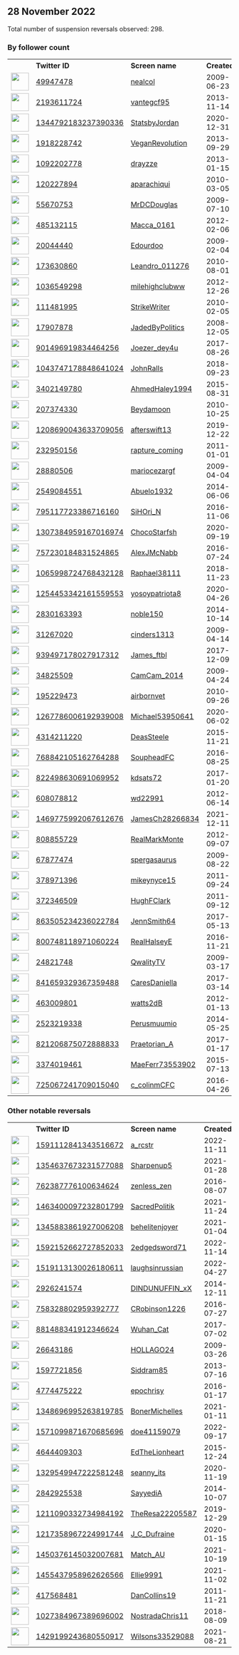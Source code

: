 
## 28 November 2022
Total number of suspension reversals observed: 298.

### By follower count
<table><tr><th></th><th align="left">Twitter ID</th><th align="left">Screen name</th>
<th align="left">Created</th><th align="left">Status</th><th align="left">Suspended</th><th align="left">Followers</th>
<tr><td><a href="https://pbs.twimg.com/profile_images/1181153725982879745/aX_7wfN6_normal.jpg"><img src="https://pbs.twimg.com/profile_images/1181153725982879745/aX_7wfN6_normal.jpg" width="40px" height="40px" align="center"/></a></td><td><a href="https://twitter.com/intent/user?user_id=49947478">49947478</a></td><td><a href="https://twitter.com/nealcol">nealcol</a></td><td>2009-06-23</td><td align="center"></td><td></td><td>68687</td></tr>
<tr><td><a href="https://pbs.twimg.com/profile_images/1633851845155094532/EQ-0zbFf_normal.jpg"><img src="https://pbs.twimg.com/profile_images/1633851845155094532/EQ-0zbFf_normal.jpg" width="40px" height="40px" align="center"/></a></td><td><a href="https://twitter.com/intent/user?user_id=2193611724">2193611724</a></td><td><a href="https://twitter.com/vantegcf95">vantegcf95</a></td><td>2013-11-14</td><td align="center"></td><td></td><td>59343</td></tr>
<tr><td><a href="https://pbs.twimg.com/profile_images/1650745864699215872/ux9dfrNa_normal.jpg"><img src="https://pbs.twimg.com/profile_images/1650745864699215872/ux9dfrNa_normal.jpg" width="40px" height="40px" align="center"/></a></td><td><a href="https://twitter.com/intent/user?user_id=1344792183237390336">1344792183237390336</a></td><td><a href="https://twitter.com/StatsbyJordan">StatsbyJordan</a></td><td>2020-12-31</td><td align="center"></td><td>2022-11-18</td><td>56402</td></tr>
<tr><td><a href="https://pbs.twimg.com/profile_images/436114774158757888/oy-cD8w-_normal.jpeg"><img src="https://pbs.twimg.com/profile_images/436114774158757888/oy-cD8w-_normal.jpeg" width="40px" height="40px" align="center"/></a></td><td><a href="https://twitter.com/intent/user?user_id=1918228742">1918228742</a></td><td><a href="https://twitter.com/VeganRevoIution">VeganRevoIution</a></td><td>2013-09-29</td><td align="center"></td><td></td><td>50799</td></tr>
<tr><td><a href="https://pbs.twimg.com/profile_images/1597325973359411200/mKCs5a0j_normal.jpg"><img src="https://pbs.twimg.com/profile_images/1597325973359411200/mKCs5a0j_normal.jpg" width="40px" height="40px" align="center"/></a></td><td><a href="https://twitter.com/intent/user?user_id=1092202778">1092202778</a></td><td><a href="https://twitter.com/drayzze">drayzze</a></td><td>2013-01-15</td><td align="center"></td><td></td><td>50578</td></tr>
<tr><td><a href="https://pbs.twimg.com/profile_images/1659887264569122816/ffpg2du2_normal.jpg"><img src="https://pbs.twimg.com/profile_images/1659887264569122816/ffpg2du2_normal.jpg" width="40px" height="40px" align="center"/></a></td><td><a href="https://twitter.com/intent/user?user_id=120227894">120227894</a></td><td><a href="https://twitter.com/aparachiqui">aparachiqui</a></td><td>2010-03-05</td><td align="center"></td><td>2022-04-09</td><td>22361</td></tr>
<tr><td><a href="https://pbs.twimg.com/profile_images/1640928256936542208/cvgHJYQ0_normal.jpg"><img src="https://pbs.twimg.com/profile_images/1640928256936542208/cvgHJYQ0_normal.jpg" width="40px" height="40px" align="center"/></a></td><td><a href="https://twitter.com/intent/user?user_id=55670753">55670753</a></td><td><a href="https://twitter.com/MrDCDouglas">MrDCDouglas</a></td><td>2009-07-10</td><td align="center"></td><td></td><td>19081</td></tr>
<tr><td><a href="https://pbs.twimg.com/profile_images/1650952872555606039/nnPSrTdL_normal.jpg"><img src="https://pbs.twimg.com/profile_images/1650952872555606039/nnPSrTdL_normal.jpg" width="40px" height="40px" align="center"/></a></td><td><a href="https://twitter.com/intent/user?user_id=485132115">485132115</a></td><td><a href="https://twitter.com/Macca_0161">Macca_0161</a></td><td>2012-02-06</td><td align="center"></td><td></td><td>15186</td></tr>
<tr><td><a href="https://pbs.twimg.com/profile_images/1657580386388672512/Pv5Nj03S_normal.jpg"><img src="https://pbs.twimg.com/profile_images/1657580386388672512/Pv5Nj03S_normal.jpg" width="40px" height="40px" align="center"/></a></td><td><a href="https://twitter.com/intent/user?user_id=20044440">20044440</a></td><td><a href="https://twitter.com/Edourdoo">Edourdoo</a></td><td>2009-02-04</td><td align="center"></td><td></td><td>14893</td></tr>
<tr><td><a href="https://pbs.twimg.com/profile_images/1506396816438398980/yrsGHY_r_normal.jpg"><img src="https://pbs.twimg.com/profile_images/1506396816438398980/yrsGHY_r_normal.jpg" width="40px" height="40px" align="center"/></a></td><td><a href="https://twitter.com/intent/user?user_id=173630860">173630860</a></td><td><a href="https://twitter.com/Leandro_011276">Leandro_011276</a></td><td>2010-08-01</td><td align="center"></td><td>2022-09-09</td><td>13614</td></tr>
<tr><td><a href="https://pbs.twimg.com/profile_images/1314003800626089984/3qi0z7rg_normal.jpg"><img src="https://pbs.twimg.com/profile_images/1314003800626089984/3qi0z7rg_normal.jpg" width="40px" height="40px" align="center"/></a></td><td><a href="https://twitter.com/intent/user?user_id=1036549298">1036549298</a></td><td><a href="https://twitter.com/milehighclubww">milehighclubww</a></td><td>2012-12-26</td><td align="center"></td><td></td><td>10029</td></tr>
<tr><td><a href="https://pbs.twimg.com/profile_images/908735129228648448/UEhDiPKR_normal.jpg"><img src="https://pbs.twimg.com/profile_images/908735129228648448/UEhDiPKR_normal.jpg" width="40px" height="40px" align="center"/></a></td><td><a href="https://twitter.com/intent/user?user_id=111481995">111481995</a></td><td><a href="https://twitter.com/StrikeWriter">StrikeWriter</a></td><td>2010-02-05</td><td align="center"></td><td></td><td>8827</td></tr>
<tr><td><a href="https://pbs.twimg.com/profile_images/874989197106577409/Lxkfdix3_normal.jpg"><img src="https://pbs.twimg.com/profile_images/874989197106577409/Lxkfdix3_normal.jpg" width="40px" height="40px" align="center"/></a></td><td><a href="https://twitter.com/intent/user?user_id=17907878">17907878</a></td><td><a href="https://twitter.com/JadedByPolitics">JadedByPolitics</a></td><td>2008-12-05</td><td align="center"></td><td></td><td>8431</td></tr>
<tr><td><a href="https://pbs.twimg.com/profile_images/1581033368682102792/WXZiTguk_normal.jpg"><img src="https://pbs.twimg.com/profile_images/1581033368682102792/WXZiTguk_normal.jpg" width="40px" height="40px" align="center"/></a></td><td><a href="https://twitter.com/intent/user?user_id=901496919834464256">901496919834464256</a></td><td><a href="https://twitter.com/Joezer_dey4u">Joezer_dey4u</a></td><td>2017-08-26</td><td align="center"></td><td>2022-11-15</td><td>7837</td></tr>
<tr><td><a href="https://pbs.twimg.com/profile_images/1333078608043257856/8EDpi4Sh_normal.jpg"><img src="https://pbs.twimg.com/profile_images/1333078608043257856/8EDpi4Sh_normal.jpg" width="40px" height="40px" align="center"/></a></td><td><a href="https://twitter.com/intent/user?user_id=1043747178848641024">1043747178848641024</a></td><td><a href="https://twitter.com/JohnRalls">JohnRalls</a></td><td>2018-09-23</td><td align="center"></td><td>2022-10-29</td><td>7205</td></tr>
<tr><td><a href="https://pbs.twimg.com/profile_images/1600963560456310800/GfxDVOQO_normal.jpg"><img src="https://pbs.twimg.com/profile_images/1600963560456310800/GfxDVOQO_normal.jpg" width="40px" height="40px" align="center"/></a></td><td><a href="https://twitter.com/intent/user?user_id=3402149780">3402149780</a></td><td><a href="https://twitter.com/AhmedHaley1994">AhmedHaley1994</a></td><td>2015-08-31</td><td align="center"></td><td>2022-11-10</td><td>7123</td></tr>
<tr><td><a href="https://pbs.twimg.com/profile_images/1598548059222319104/XlybG77F_normal.jpg"><img src="https://pbs.twimg.com/profile_images/1598548059222319104/XlybG77F_normal.jpg" width="40px" height="40px" align="center"/></a></td><td><a href="https://twitter.com/intent/user?user_id=207374330">207374330</a></td><td><a href="https://twitter.com/Beydamoon">Beydamoon</a></td><td>2010-10-25</td><td align="center"></td><td>2022-11-08</td><td>6503</td></tr>
<tr><td><a href="https://pbs.twimg.com/profile_images/1349745642537684993/ejc-mwJH_normal.jpg"><img src="https://pbs.twimg.com/profile_images/1349745642537684993/ejc-mwJH_normal.jpg" width="40px" height="40px" align="center"/></a></td><td><a href="https://twitter.com/intent/user?user_id=1208690043633709056">1208690043633709056</a></td><td><a href="https://twitter.com/afterswift13">afterswift13</a></td><td>2019-12-22</td><td align="center">🔒</td><td></td><td>6483</td></tr>
<tr><td><a href="https://pbs.twimg.com/profile_images/1599136036621357056/5ze-gW_g_normal.jpg"><img src="https://pbs.twimg.com/profile_images/1599136036621357056/5ze-gW_g_normal.jpg" width="40px" height="40px" align="center"/></a></td><td><a href="https://twitter.com/intent/user?user_id=232950156">232950156</a></td><td><a href="https://twitter.com/rapture_coming">rapture_coming</a></td><td>2011-01-01</td><td align="center"></td><td>2022-10-28</td><td>6328</td></tr>
<tr><td><a href="https://pbs.twimg.com/profile_images/1457418241660399626/F-MIU9pJ_normal.jpg"><img src="https://pbs.twimg.com/profile_images/1457418241660399626/F-MIU9pJ_normal.jpg" width="40px" height="40px" align="center"/></a></td><td><a href="https://twitter.com/intent/user?user_id=28880506">28880506</a></td><td><a href="https://twitter.com/mariocezargf">mariocezargf</a></td><td>2009-04-04</td><td align="center"></td><td>2022-09-10</td><td>5952</td></tr>
<tr><td><a href="https://pbs.twimg.com/profile_images/820432619716235265/rYsP4Z-p_normal.jpg"><img src="https://pbs.twimg.com/profile_images/820432619716235265/rYsP4Z-p_normal.jpg" width="40px" height="40px" align="center"/></a></td><td><a href="https://twitter.com/intent/user?user_id=2549084551">2549084551</a></td><td><a href="https://twitter.com/Abuelo1932">Abuelo1932</a></td><td>2014-06-06</td><td align="center"></td><td></td><td>5473</td></tr>
<tr><td><a href="https://pbs.twimg.com/profile_images/1404661519585927168/N33y9XN-_normal.jpg"><img src="https://pbs.twimg.com/profile_images/1404661519585927168/N33y9XN-_normal.jpg" width="40px" height="40px" align="center"/></a></td><td><a href="https://twitter.com/intent/user?user_id=795117723386716160">795117723386716160</a></td><td><a href="https://twitter.com/SiHOri_N">SiHOri_N</a></td><td>2016-11-06</td><td align="center"></td><td>2022-03-31</td><td>4937</td></tr>
<tr><td><a href="https://pbs.twimg.com/profile_images/1658839025589841922/DMyCBPx__normal.jpg"><img src="https://pbs.twimg.com/profile_images/1658839025589841922/DMyCBPx__normal.jpg" width="40px" height="40px" align="center"/></a></td><td><a href="https://twitter.com/intent/user?user_id=1307384959167016974">1307384959167016974</a></td><td><a href="https://twitter.com/ChocoStarfsh">ChocoStarfsh</a></td><td>2020-09-19</td><td align="center"></td><td>2022-06-21</td><td>4932</td></tr>
<tr><td><a href="https://pbs.twimg.com/profile_images/965019238816677888/YG66vYmx_normal.jpg"><img src="https://pbs.twimg.com/profile_images/965019238816677888/YG66vYmx_normal.jpg" width="40px" height="40px" align="center"/></a></td><td><a href="https://twitter.com/intent/user?user_id=757230184831524865">757230184831524865</a></td><td><a href="https://twitter.com/AlexJMcNabb">AlexJMcNabb</a></td><td>2016-07-24</td><td align="center">🚫</td><td></td><td>4786</td></tr>
<tr><td><a href="https://pbs.twimg.com/profile_images/1594064844470292488/qJIA979w_normal.jpg"><img src="https://pbs.twimg.com/profile_images/1594064844470292488/qJIA979w_normal.jpg" width="40px" height="40px" align="center"/></a></td><td><a href="https://twitter.com/intent/user?user_id=1065998724768432128">1065998724768432128</a></td><td><a href="https://twitter.com/Raphael38111">Raphael38111</a></td><td>2018-11-23</td><td align="center"></td><td>2022-09-10</td><td>4372</td></tr>
<tr><td><a href="https://pbs.twimg.com/profile_images/1642181271005569024/Ajbb1zSD_normal.jpg"><img src="https://pbs.twimg.com/profile_images/1642181271005569024/Ajbb1zSD_normal.jpg" width="40px" height="40px" align="center"/></a></td><td><a href="https://twitter.com/intent/user?user_id=1254453342161559553">1254453342161559553</a></td><td><a href="https://twitter.com/yosoypatriota8">yosoypatriota8</a></td><td>2020-04-26</td><td align="center"></td><td></td><td>4200</td></tr>
<tr><td><a href="https://pbs.twimg.com/profile_images/1616430411139239939/X28S1tix_normal.jpg"><img src="https://pbs.twimg.com/profile_images/1616430411139239939/X28S1tix_normal.jpg" width="40px" height="40px" align="center"/></a></td><td><a href="https://twitter.com/intent/user?user_id=2830163393">2830163393</a></td><td><a href="https://twitter.com/noble150">noble150</a></td><td>2014-10-14</td><td align="center"></td><td></td><td>3880</td></tr>
<tr><td><a href="https://pbs.twimg.com/profile_images/557337147640778752/L0KrBN-z_normal.jpeg"><img src="https://pbs.twimg.com/profile_images/557337147640778752/L0KrBN-z_normal.jpeg" width="40px" height="40px" align="center"/></a></td><td><a href="https://twitter.com/intent/user?user_id=31267020">31267020</a></td><td><a href="https://twitter.com/cinders1313">cinders1313</a></td><td>2009-04-14</td><td align="center"></td><td></td><td>3655</td></tr>
<tr><td><a href="https://pbs.twimg.com/profile_images/1353868112085590024/VwTvXK_u_normal.jpg"><img src="https://pbs.twimg.com/profile_images/1353868112085590024/VwTvXK_u_normal.jpg" width="40px" height="40px" align="center"/></a></td><td><a href="https://twitter.com/intent/user?user_id=939497178027917312">939497178027917312</a></td><td><a href="https://twitter.com/James_ftbl">James_ftbl</a></td><td>2017-12-09</td><td align="center"></td><td></td><td>3643</td></tr>
<tr><td><a href="https://pbs.twimg.com/profile_images/1657905512501981185/2o_jct48_normal.jpg"><img src="https://pbs.twimg.com/profile_images/1657905512501981185/2o_jct48_normal.jpg" width="40px" height="40px" align="center"/></a></td><td><a href="https://twitter.com/intent/user?user_id=34825509">34825509</a></td><td><a href="https://twitter.com/CamCam_2014">CamCam_2014</a></td><td>2009-04-24</td><td align="center"></td><td></td><td>3384</td></tr>
<tr><td><a href="https://abs.twimg.com/sticky/default_profile_images/default_profile_normal.png"><img src="https://abs.twimg.com/sticky/default_profile_images/default_profile_normal.png" width="40px" height="40px" align="center"/></a></td><td><a href="https://twitter.com/intent/user?user_id=195229473">195229473</a></td><td><a href="https://twitter.com/airbornvet">airbornvet</a></td><td>2010-09-26</td><td align="center"></td><td>2022-08-24</td><td>3220</td></tr>
<tr><td><a href="https://pbs.twimg.com/profile_images/1267787772787638274/bGv5LfHN_normal.jpg"><img src="https://pbs.twimg.com/profile_images/1267787772787638274/bGv5LfHN_normal.jpg" width="40px" height="40px" align="center"/></a></td><td><a href="https://twitter.com/intent/user?user_id=1267786006192939008">1267786006192939008</a></td><td><a href="https://twitter.com/Michael53950641">Michael53950641</a></td><td>2020-06-02</td><td align="center"></td><td></td><td>3106</td></tr>
<tr><td><a href="https://pbs.twimg.com/profile_images/1513291966792019973/zp0gwg4q_normal.jpg"><img src="https://pbs.twimg.com/profile_images/1513291966792019973/zp0gwg4q_normal.jpg" width="40px" height="40px" align="center"/></a></td><td><a href="https://twitter.com/intent/user?user_id=4314211220">4314211220</a></td><td><a href="https://twitter.com/DeasSteele">DeasSteele</a></td><td>2015-11-21</td><td align="center"></td><td>2022-04-17</td><td>3002</td></tr>
<tr><td><a href="https://pbs.twimg.com/profile_images/1647611812140011523/twITZCmp_normal.jpg"><img src="https://pbs.twimg.com/profile_images/1647611812140011523/twITZCmp_normal.jpg" width="40px" height="40px" align="center"/></a></td><td><a href="https://twitter.com/intent/user?user_id=768842105162764288">768842105162764288</a></td><td><a href="https://twitter.com/SoupheadFC">SoupheadFC</a></td><td>2016-08-25</td><td align="center">👋</td><td>2022-10-29</td><td>2964</td></tr>
<tr><td><a href="https://pbs.twimg.com/profile_images/1167932159383851008/SaZP6AGt_normal.jpg"><img src="https://pbs.twimg.com/profile_images/1167932159383851008/SaZP6AGt_normal.jpg" width="40px" height="40px" align="center"/></a></td><td><a href="https://twitter.com/intent/user?user_id=822498630691069952">822498630691069952</a></td><td><a href="https://twitter.com/kdsats72">kdsats72</a></td><td>2017-01-20</td><td align="center"></td><td></td><td>2576</td></tr>
<tr><td><a href="https://pbs.twimg.com/profile_images/1550517112086601729/TvbpJMqZ_normal.jpg"><img src="https://pbs.twimg.com/profile_images/1550517112086601729/TvbpJMqZ_normal.jpg" width="40px" height="40px" align="center"/></a></td><td><a href="https://twitter.com/intent/user?user_id=608078812">608078812</a></td><td><a href="https://twitter.com/wd22991">wd22991</a></td><td>2012-06-14</td><td align="center"></td><td>2022-11-11</td><td>2296</td></tr>
<tr><td><a href="https://pbs.twimg.com/profile_images/1641563552015163392/PMtUVBOY_normal.jpg"><img src="https://pbs.twimg.com/profile_images/1641563552015163392/PMtUVBOY_normal.jpg" width="40px" height="40px" align="center"/></a></td><td><a href="https://twitter.com/intent/user?user_id=1469775992067612676">1469775992067612676</a></td><td><a href="https://twitter.com/JamesCh28266834">JamesCh28266834</a></td><td>2021-12-11</td><td align="center"></td><td>2022-10-20</td><td>2283</td></tr>
<tr><td><a href="https://pbs.twimg.com/profile_images/1623156372408770560/XYyRh37W_normal.jpg"><img src="https://pbs.twimg.com/profile_images/1623156372408770560/XYyRh37W_normal.jpg" width="40px" height="40px" align="center"/></a></td><td><a href="https://twitter.com/intent/user?user_id=808855729">808855729</a></td><td><a href="https://twitter.com/RealMarkMonte">RealMarkMonte</a></td><td>2012-09-07</td><td align="center"></td><td></td><td>2220</td></tr>
<tr><td><a href="https://pbs.twimg.com/profile_images/1598716319079321600/6TdNHRrz_normal.png"><img src="https://pbs.twimg.com/profile_images/1598716319079321600/6TdNHRrz_normal.png" width="40px" height="40px" align="center"/></a></td><td><a href="https://twitter.com/intent/user?user_id=67877474">67877474</a></td><td><a href="https://twitter.com/spergasaurus">spergasaurus</a></td><td>2009-08-22</td><td align="center"></td><td></td><td>2161</td></tr>
<tr><td><a href="https://pbs.twimg.com/profile_images/1662483704353112069/xWDzr_Pg_normal.jpg"><img src="https://pbs.twimg.com/profile_images/1662483704353112069/xWDzr_Pg_normal.jpg" width="40px" height="40px" align="center"/></a></td><td><a href="https://twitter.com/intent/user?user_id=378971396">378971396</a></td><td><a href="https://twitter.com/mikeynyce15">mikeynyce15</a></td><td>2011-09-24</td><td align="center"></td><td>2022-11-08</td><td>2159</td></tr>
<tr><td><a href="https://pbs.twimg.com/profile_images/1618051578019078144/0XJtH16O_normal.jpg"><img src="https://pbs.twimg.com/profile_images/1618051578019078144/0XJtH16O_normal.jpg" width="40px" height="40px" align="center"/></a></td><td><a href="https://twitter.com/intent/user?user_id=372346509">372346509</a></td><td><a href="https://twitter.com/HughFClark">HughFClark</a></td><td>2011-09-12</td><td align="center"></td><td></td><td>2113</td></tr>
<tr><td><a href="https://pbs.twimg.com/profile_images/1597310119238565890/jOB75azF_normal.jpg"><img src="https://pbs.twimg.com/profile_images/1597310119238565890/jOB75azF_normal.jpg" width="40px" height="40px" align="center"/></a></td><td><a href="https://twitter.com/intent/user?user_id=863505234236022784">863505234236022784</a></td><td><a href="https://twitter.com/JennSmith64">JennSmith64</a></td><td>2017-05-13</td><td align="center"></td><td></td><td>2113</td></tr>
<tr><td><a href="https://pbs.twimg.com/profile_images/1619817022233214976/XWLJIMBs_normal.jpg"><img src="https://pbs.twimg.com/profile_images/1619817022233214976/XWLJIMBs_normal.jpg" width="40px" height="40px" align="center"/></a></td><td><a href="https://twitter.com/intent/user?user_id=800748118971060224">800748118971060224</a></td><td><a href="https://twitter.com/RealHalseyE">RealHalseyE</a></td><td>2016-11-21</td><td align="center"></td><td></td><td>2110</td></tr>
<tr><td><a href="https://pbs.twimg.com/profile_images/1637920323445334016/U7h30---_normal.jpg"><img src="https://pbs.twimg.com/profile_images/1637920323445334016/U7h30---_normal.jpg" width="40px" height="40px" align="center"/></a></td><td><a href="https://twitter.com/intent/user?user_id=24821748">24821748</a></td><td><a href="https://twitter.com/QwalityTV">QwalityTV</a></td><td>2009-03-17</td><td align="center"></td><td></td><td>2089</td></tr>
<tr><td><a href="https://pbs.twimg.com/profile_images/1601023143170170880/iDd73rD__normal.jpg"><img src="https://pbs.twimg.com/profile_images/1601023143170170880/iDd73rD__normal.jpg" width="40px" height="40px" align="center"/></a></td><td><a href="https://twitter.com/intent/user?user_id=841659329367359488">841659329367359488</a></td><td><a href="https://twitter.com/CaresDaniella">CaresDaniella</a></td><td>2017-03-14</td><td align="center"></td><td></td><td>2062</td></tr>
<tr><td><a href="https://pbs.twimg.com/profile_images/869077175974211584/ROrOBMgs_normal.jpg"><img src="https://pbs.twimg.com/profile_images/869077175974211584/ROrOBMgs_normal.jpg" width="40px" height="40px" align="center"/></a></td><td><a href="https://twitter.com/intent/user?user_id=463009801">463009801</a></td><td><a href="https://twitter.com/watts2dB">watts2dB</a></td><td>2012-01-13</td><td align="center"></td><td></td><td>2036</td></tr>
<tr><td><a href="https://pbs.twimg.com/profile_images/1597324184039849987/fYntALh4_normal.jpg"><img src="https://pbs.twimg.com/profile_images/1597324184039849987/fYntALh4_normal.jpg" width="40px" height="40px" align="center"/></a></td><td><a href="https://twitter.com/intent/user?user_id=2523219338">2523219338</a></td><td><a href="https://twitter.com/Perusmuumio">Perusmuumio</a></td><td>2014-05-25</td><td align="center">🚫</td><td>2022-10-29</td><td>1976</td></tr>
<tr><td><a href="https://pbs.twimg.com/profile_images/1649821812254035968/dPe_jPjn_normal.jpg"><img src="https://pbs.twimg.com/profile_images/1649821812254035968/dPe_jPjn_normal.jpg" width="40px" height="40px" align="center"/></a></td><td><a href="https://twitter.com/intent/user?user_id=821206875072888833">821206875072888833</a></td><td><a href="https://twitter.com/Praetorian_A">Praetorian_A</a></td><td>2017-01-17</td><td align="center"></td><td></td><td>1907</td></tr>
<tr><td><a href="https://pbs.twimg.com/profile_images/738050015365636096/9UrqAaDC_normal.jpg"><img src="https://pbs.twimg.com/profile_images/738050015365636096/9UrqAaDC_normal.jpg" width="40px" height="40px" align="center"/></a></td><td><a href="https://twitter.com/intent/user?user_id=3374019461">3374019461</a></td><td><a href="https://twitter.com/MaeFerr73553902">MaeFerr73553902</a></td><td>2015-07-13</td><td align="center"></td><td></td><td>1822</td></tr>
<tr><td><a href="https://pbs.twimg.com/profile_images/1414393930901245953/aI9zC1jx_normal.jpg"><img src="https://pbs.twimg.com/profile_images/1414393930901245953/aI9zC1jx_normal.jpg" width="40px" height="40px" align="center"/></a></td><td><a href="https://twitter.com/intent/user?user_id=725067241709015040">725067241709015040</a></td><td><a href="https://twitter.com/c_colinmCFC">c_colinmCFC</a></td><td>2016-04-26</td><td align="center"></td><td></td><td>1789</td></tr>
</table>

### Other notable reversals
<table><tr><th></th><th align="left">Twitter ID</th><th align="left">Screen name</th>
<th align="left">Created</th><th align="left">Status</th><th align="left">Suspended</th><th align="left">Followers</th>
<tr><td><a href="https://pbs.twimg.com/profile_images/1600865673034563585/plTSyECE_normal.jpg"><img src="https://pbs.twimg.com/profile_images/1600865673034563585/plTSyECE_normal.jpg" width="40px" height="40px" align="center"/></a></td><td><a href="https://twitter.com/intent/user?user_id=1591112841343516672">1591112841343516672</a></td><td><a href="https://twitter.com/a_rcstr">a_rcstr</a></td><td>2022-11-11</td><td align="center"></td><td>2022-11-28</td><td>228</td></tr>
<tr><td><a href="https://pbs.twimg.com/profile_images/1354638451887378433/H4EZU5lB_normal.jpg"><img src="https://pbs.twimg.com/profile_images/1354638451887378433/H4EZU5lB_normal.jpg" width="40px" height="40px" align="center"/></a></td><td><a href="https://twitter.com/intent/user?user_id=1354637673231577088">1354637673231577088</a></td><td><a href="https://twitter.com/Sharpenup5">Sharpenup5</a></td><td>2021-01-28</td><td align="center">🚫</td><td>2022-11-11</td><td>13</td></tr>
<tr><td><a href="https://pbs.twimg.com/profile_images/1224561523198218240/CiXly2Z0_normal.jpg"><img src="https://pbs.twimg.com/profile_images/1224561523198218240/CiXly2Z0_normal.jpg" width="40px" height="40px" align="center"/></a></td><td><a href="https://twitter.com/intent/user?user_id=762387776100634624">762387776100634624</a></td><td><a href="https://twitter.com/zenless_zen">zenless_zen</a></td><td>2016-08-07</td><td align="center"></td><td>2022-08-09</td><td>217</td></tr>
<tr><td><a href="https://pbs.twimg.com/profile_images/1494185335277903872/xorlGuUp_normal.jpg"><img src="https://pbs.twimg.com/profile_images/1494185335277903872/xorlGuUp_normal.jpg" width="40px" height="40px" align="center"/></a></td><td><a href="https://twitter.com/intent/user?user_id=1463400097232801799">1463400097232801799</a></td><td><a href="https://twitter.com/SacredPolitik">SacredPolitik</a></td><td>2021-11-24</td><td align="center"></td><td>2022-11-03</td><td>232</td></tr>
<tr><td><a href="https://pbs.twimg.com/profile_images/1545146277570220034/dQx4DfC1_normal.jpg"><img src="https://pbs.twimg.com/profile_images/1545146277570220034/dQx4DfC1_normal.jpg" width="40px" height="40px" align="center"/></a></td><td><a href="https://twitter.com/intent/user?user_id=1345883861927006208">1345883861927006208</a></td><td><a href="https://twitter.com/behelitenjoyer">behelitenjoyer</a></td><td>2021-01-04</td><td align="center"></td><td>2022-11-03</td><td>45</td></tr>
<tr><td><a href="https://abs.twimg.com/sticky/default_profile_images/default_profile_normal.png"><img src="https://abs.twimg.com/sticky/default_profile_images/default_profile_normal.png" width="40px" height="40px" align="center"/></a></td><td><a href="https://twitter.com/intent/user?user_id=1592152662727852033">1592152662727852033</a></td><td><a href="https://twitter.com/2edgedsword71">2edgedsword71</a></td><td>2022-11-14</td><td align="center"></td><td>2022-11-23</td><td>2</td></tr>
<tr><td><a href="https://pbs.twimg.com/profile_images/1519113422738231298/43WGkwJx_normal.jpg"><img src="https://pbs.twimg.com/profile_images/1519113422738231298/43WGkwJx_normal.jpg" width="40px" height="40px" align="center"/></a></td><td><a href="https://twitter.com/intent/user?user_id=1519113130026180611">1519113130026180611</a></td><td><a href="https://twitter.com/laughsinrussian">laughsinrussian</a></td><td>2022-04-27</td><td align="center"></td><td>2022-07-03</td><td>68</td></tr>
<tr><td><a href="https://pbs.twimg.com/profile_images/1585862570384031744/57FXcRvG_normal.jpg"><img src="https://pbs.twimg.com/profile_images/1585862570384031744/57FXcRvG_normal.jpg" width="40px" height="40px" align="center"/></a></td><td><a href="https://twitter.com/intent/user?user_id=2926241574">2926241574</a></td><td><a href="https://twitter.com/DINDUNUFFIN_xX">DINDUNUFFIN_xX</a></td><td>2014-12-11</td><td align="center"></td><td>2022-11-14</td><td>34</td></tr>
<tr><td><a href="https://pbs.twimg.com/profile_images/1521560448327458817/cuPnFLRb_normal.jpg"><img src="https://pbs.twimg.com/profile_images/1521560448327458817/cuPnFLRb_normal.jpg" width="40px" height="40px" align="center"/></a></td><td><a href="https://twitter.com/intent/user?user_id=758328802959392777">758328802959392777</a></td><td><a href="https://twitter.com/CRobinson1226">CRobinson1226</a></td><td>2016-07-27</td><td align="center"></td><td>2022-10-29</td><td>1333</td></tr>
<tr><td><a href="https://pbs.twimg.com/profile_images/1532072225305763840/XCzGqhS7_normal.jpg"><img src="https://pbs.twimg.com/profile_images/1532072225305763840/XCzGqhS7_normal.jpg" width="40px" height="40px" align="center"/></a></td><td><a href="https://twitter.com/intent/user?user_id=881488341912346624">881488341912346624</a></td><td><a href="https://twitter.com/Wuhan_Cat">Wuhan_Cat</a></td><td>2017-07-02</td><td align="center"></td><td>2022-11-03</td><td>1283</td></tr>
<tr><td><a href="https://pbs.twimg.com/profile_images/1361574478518521860/oljeAUME_normal.jpg"><img src="https://pbs.twimg.com/profile_images/1361574478518521860/oljeAUME_normal.jpg" width="40px" height="40px" align="center"/></a></td><td><a href="https://twitter.com/intent/user?user_id=26643186">26643186</a></td><td><a href="https://twitter.com/HOLLAGO24">HOLLAGO24</a></td><td>2009-03-26</td><td align="center"></td><td>2022-08-11</td><td>833</td></tr>
<tr><td><a href="https://pbs.twimg.com/profile_images/1233274265870336000/0h1zH_oK_normal.jpg"><img src="https://pbs.twimg.com/profile_images/1233274265870336000/0h1zH_oK_normal.jpg" width="40px" height="40px" align="center"/></a></td><td><a href="https://twitter.com/intent/user?user_id=1597721856">1597721856</a></td><td><a href="https://twitter.com/Siddram85">Siddram85</a></td><td>2013-07-16</td><td align="center">👋</td><td>2022-11-08</td><td>96</td></tr>
<tr><td><a href="https://pbs.twimg.com/profile_images/1647007546056605697/slsKvV0C_normal.jpg"><img src="https://pbs.twimg.com/profile_images/1647007546056605697/slsKvV0C_normal.jpg" width="40px" height="40px" align="center"/></a></td><td><a href="https://twitter.com/intent/user?user_id=4774475222">4774475222</a></td><td><a href="https://twitter.com/epochrisy">epochrisy</a></td><td>2016-01-17</td><td align="center"></td><td>2022-11-28</td><td>841</td></tr>
<tr><td><a href="https://pbs.twimg.com/profile_images/1640130495315955713/YSnHb01Y_normal.jpg"><img src="https://pbs.twimg.com/profile_images/1640130495315955713/YSnHb01Y_normal.jpg" width="40px" height="40px" align="center"/></a></td><td><a href="https://twitter.com/intent/user?user_id=1348696995263819785">1348696995263819785</a></td><td><a href="https://twitter.com/BonerMichelles">BonerMichelles</a></td><td>2021-01-11</td><td align="center"></td><td>2022-10-20</td><td>70</td></tr>
<tr><td><a href="https://pbs.twimg.com/profile_images/1571100010212741122/kHfaPHYJ_normal.jpg"><img src="https://pbs.twimg.com/profile_images/1571100010212741122/kHfaPHYJ_normal.jpg" width="40px" height="40px" align="center"/></a></td><td><a href="https://twitter.com/intent/user?user_id=1571099871670685696">1571099871670685696</a></td><td><a href="https://twitter.com/doe41159079">doe41159079</a></td><td>2022-09-17</td><td align="center">🚫</td><td>2022-11-02</td><td>69</td></tr>
<tr><td><a href="https://pbs.twimg.com/profile_images/1348317875086512130/Bayb0Nc5_normal.jpg"><img src="https://pbs.twimg.com/profile_images/1348317875086512130/Bayb0Nc5_normal.jpg" width="40px" height="40px" align="center"/></a></td><td><a href="https://twitter.com/intent/user?user_id=4644409303">4644409303</a></td><td><a href="https://twitter.com/EdTheLionheart">EdTheLionheart</a></td><td>2015-12-24</td><td align="center"></td><td>2022-09-29</td><td>408</td></tr>
<tr><td><a href="https://pbs.twimg.com/profile_images/1615480122911477761/JV4FVB8D_normal.jpg"><img src="https://pbs.twimg.com/profile_images/1615480122911477761/JV4FVB8D_normal.jpg" width="40px" height="40px" align="center"/></a></td><td><a href="https://twitter.com/intent/user?user_id=1329549947222581248">1329549947222581248</a></td><td><a href="https://twitter.com/seanny_its">seanny_its</a></td><td>2020-11-19</td><td align="center"></td><td>2022-05-26</td><td>149</td></tr>
<tr><td><a href="https://pbs.twimg.com/profile_images/1650426597168537601/CMsuSDWC_normal.jpg"><img src="https://pbs.twimg.com/profile_images/1650426597168537601/CMsuSDWC_normal.jpg" width="40px" height="40px" align="center"/></a></td><td><a href="https://twitter.com/intent/user?user_id=2842925538">2842925538</a></td><td><a href="https://twitter.com/SayyediA">SayyediA</a></td><td>2014-10-07</td><td align="center"></td><td>2022-11-23</td><td>482</td></tr>
<tr><td><a href="https://pbs.twimg.com/profile_images/1597387130807926790/o8Lthvn7_normal.jpg"><img src="https://pbs.twimg.com/profile_images/1597387130807926790/o8Lthvn7_normal.jpg" width="40px" height="40px" align="center"/></a></td><td><a href="https://twitter.com/intent/user?user_id=1211090332734984192">1211090332734984192</a></td><td><a href="https://twitter.com/TheResa22205587">TheResa22205587</a></td><td>2019-12-29</td><td align="center"></td><td>2022-10-29</td><td>71</td></tr>
<tr><td><a href="https://pbs.twimg.com/profile_images/1530742039251275776/gi-TJGXd_normal.jpg"><img src="https://pbs.twimg.com/profile_images/1530742039251275776/gi-TJGXd_normal.jpg" width="40px" height="40px" align="center"/></a></td><td><a href="https://twitter.com/intent/user?user_id=1217358967224991744">1217358967224991744</a></td><td><a href="https://twitter.com/J_C_Dufraine">J_C_Dufraine</a></td><td>2020-01-15</td><td align="center">🚫</td><td>2022-10-20</td><td>151</td></tr>
<tr><td><a href="https://pbs.twimg.com/profile_images/1515362425595305985/WMQl4Wx3_normal.jpg"><img src="https://pbs.twimg.com/profile_images/1515362425595305985/WMQl4Wx3_normal.jpg" width="40px" height="40px" align="center"/></a></td><td><a href="https://twitter.com/intent/user?user_id=1450376145032007681">1450376145032007681</a></td><td><a href="https://twitter.com/Match_AU">Match_AU</a></td><td>2021-10-19</td><td align="center"></td><td>2022-11-03</td><td>4</td></tr>
<tr><td><a href="https://pbs.twimg.com/profile_images/1484207758559748099/fCa-m4Ex_normal.jpg"><img src="https://pbs.twimg.com/profile_images/1484207758559748099/fCa-m4Ex_normal.jpg" width="40px" height="40px" align="center"/></a></td><td><a href="https://twitter.com/intent/user?user_id=1455437958962626566">1455437958962626566</a></td><td><a href="https://twitter.com/Ellie9991">Ellie9991</a></td><td>2021-11-02</td><td align="center"></td><td>2022-10-20</td><td>164</td></tr>
<tr><td><a href="https://pbs.twimg.com/profile_images/888852838629113856/SzBDZ5A8_normal.jpg"><img src="https://pbs.twimg.com/profile_images/888852838629113856/SzBDZ5A8_normal.jpg" width="40px" height="40px" align="center"/></a></td><td><a href="https://twitter.com/intent/user?user_id=417568481">417568481</a></td><td><a href="https://twitter.com/DanCollins19">DanCollins19</a></td><td>2011-11-21</td><td align="center">🔒</td><td>2022-11-08</td><td>17</td></tr>
<tr><td><a href="https://pbs.twimg.com/profile_images/1602049285222457344/9kOnAI9e_normal.jpg"><img src="https://pbs.twimg.com/profile_images/1602049285222457344/9kOnAI9e_normal.jpg" width="40px" height="40px" align="center"/></a></td><td><a href="https://twitter.com/intent/user?user_id=1027384967389696002">1027384967389696002</a></td><td><a href="https://twitter.com/NostradaChris11">NostradaChris11</a></td><td>2018-08-09</td><td align="center"></td><td>2022-09-02</td><td>509</td></tr>
<tr><td><a href="https://pbs.twimg.com/profile_images/1525625062845566980/5yA8MFT5_normal.jpg"><img src="https://pbs.twimg.com/profile_images/1525625062845566980/5yA8MFT5_normal.jpg" width="40px" height="40px" align="center"/></a></td><td><a href="https://twitter.com/intent/user?user_id=1429199243680550917">1429199243680550917</a></td><td><a href="https://twitter.com/Wilsons33529088">Wilsons33529088</a></td><td>2021-08-21</td><td align="center"></td><td>2022-10-20</td><td>782</td></tr>
</table>
